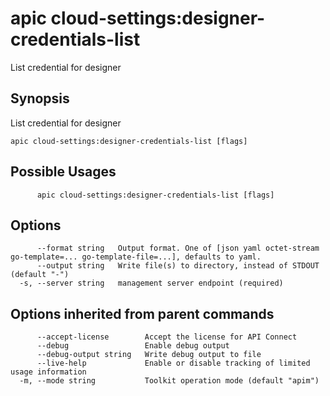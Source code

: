 # apic cloud-settings:designer-credentials-list

List credential for designer

## Synopsis

List credential for designer

```
apic cloud-settings:designer-credentials-list [flags]
```

## Possible Usages

```
      apic cloud-settings:designer-credentials-list [flags]
```

## Options

```
      --format string   Output format. One of [json yaml octet-stream go-template=... go-template-file=...], defaults to yaml.
      --output string   Write file(s) to directory, instead of STDOUT (default "-")
  -s, --server string   management server endpoint (required)
```

## Options inherited from parent commands

```
      --accept-license        Accept the license for API Connect
      --debug                 Enable debug output
      --debug-output string   Write debug output to file
      --live-help             Enable or disable tracking of limited usage information
  -m, --mode string           Toolkit operation mode (default "apim")
```
